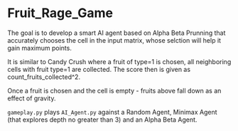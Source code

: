 # Fruit_Rage_Game
The goal is to develop a smart AI agent based on Alpha Beta Prunning that accurately chooses the cell in the input matrix, whose selction will help it gain maximum points.

It is similar to Candy Crush where a fruit of type=1 is chosen, all neighboring cells with fruit type=1 are collected. 
The score then is given as count_fruits_collected^2.

Once a fruit is chosen and the cell is empty - fruits above fall down as an effect of gravity.

`gameplay.py` plays `AI_Agent.py` against a Random Agent, Minimax Agent (that explores depth no greater than 3) and an Alpha Beta Agent.
